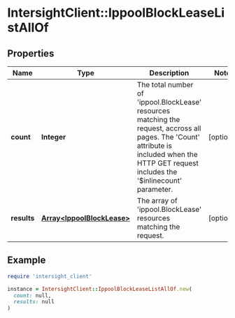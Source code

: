 # IntersightClient::IppoolBlockLeaseListAllOf

## Properties

| Name | Type | Description | Notes |
| ---- | ---- | ----------- | ----- |
| **count** | **Integer** | The total number of &#39;ippool.BlockLease&#39; resources matching the request, accross all pages. The &#39;Count&#39; attribute is included when the HTTP GET request includes the &#39;$inlinecount&#39; parameter. | [optional] |
| **results** | [**Array&lt;IppoolBlockLease&gt;**](IppoolBlockLease.md) | The array of &#39;ippool.BlockLease&#39; resources matching the request. | [optional] |

## Example

```ruby
require 'intersight_client'

instance = IntersightClient::IppoolBlockLeaseListAllOf.new(
  count: null,
  results: null
)
```

